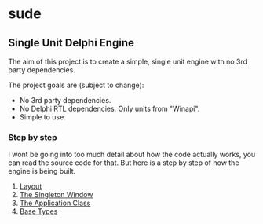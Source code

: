 # sude
## Single Unit Delphi Engine

The aim of this project is to create a simple, single unit engine with no 3rd party dependencies.

The project goals are (subject to change):

* No 3rd party dependencies.
* No Delphi RTL dependencies. Only units from "Winapi".
* Simple to use.

### Step by step

I wont be going into too much detail about how the code actually works, you can read the source code for that. But here is a step by step of how the engine is being built.

1. [Layout](1-Layout.md)
2. [The Singleton Window](2-TheSingletonWindow.md)
3. [The Application Class](3-TheApplicationClass.md)
4. [Base Types](4-BaseTypes.md)
